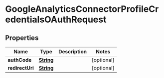 

# GoogleAnalyticsConnectorProfileCredentialsOAuthRequest


## Properties

| Name | Type | Description | Notes |
|------------ | ------------- | ------------- | -------------|
|**authCode** | [**String**](String.md) |  |  [optional] |
|**redirectUri** | [**String**](String.md) |  |  [optional] |



